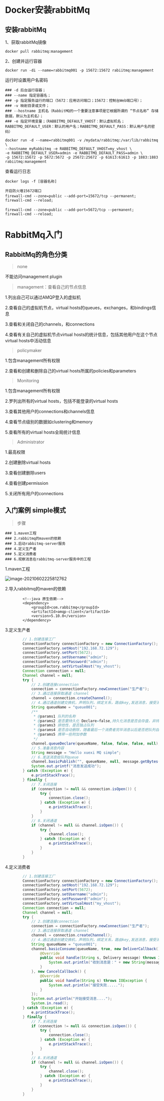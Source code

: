 # Docker安装rabbitMq

## 安装rabbitMq

1、获取rabbitMq镜像

```shell
docker pull rabbitmq:management
```

2、创建并运行容器

```shell
docker run -di --name=rabbitmq001 -p 15672:15672 rabiitmq:management
```

运行时设置用户名密码

```shell
### -d 后台运行容器；
### --name 指定容器名；
### -p 指定服务运行的端口（5672：应用访问端口；15672：控制台Web端口号）；
### -v 映射目录或文件；
### --hostname 主机名（RabbitMQ的一个重要注意事项是它根据所谓的 “节点名称” 存储数据，默认为主机名）；
### -e 指定环境变量；（RABBITMQ_DEFAULT_VHOST：默认虚拟机名；RABBITMQ_DEFAULT_USER：默认的用户名；RABBITMQ_DEFAULT_PASS：默认用户名的密码）

docker run -d --name=rabbitmq001 -v /mydata/rabbitmq:/var/lib/rabbitmq \
--hostname myRabbitmq -e RABBITMQ_DEFAULT_VHOST=my_vhost \
-e RABBITMQ_DEFAULT_USER=admin -e RABBITMQ_DEFAULT_PASS=admin \
-p 15672:15672 -p 5672:5672 -p 25672:25672 -p 61613:61613 -p 1883:1883 rabiitmq:management
```

查看运行日志

```shell
docker logs -f [容器名称]
```

```shell
开启防火墙15672端口
firewall-cmd --zone=public --add-port=15672/tcp --permanent;　　　　　　　
firewall-cmd --reload;

firewall-cmd --zone=public --add-port=5672/tcp --permanent;　　　　　　　
firewall-cmd --reload;
```

# RabbitMq入门

## RabbitMq的角色分类

> none

不能访问management plugin

> management：查看自己的节点信息

1.列出自己可以通过AMQP登入的虚拟机

2.查看自己的虚拟机节点，virtual hosts的queues，exchanges，和bindings信息

3.查看和关闭自己的channels，和connections

4.查看有关自己的虚拟机节点virtual hosts的统计信息，包括其他用户在这个节点virtual hosts中活动信息

> policymaker

1.包含management所有权限

2.查看和创建和删除自己的virtual hosts所属的policies和parameters

> Monitoring

1.包含management所有权限

2.罗列出所有的virtual hosts，包括不能登录的virtual hosts

3.查看其他用户的connections和channels信息

4.查看节点级别的数据如clustering和memory

5.查看所有的virtual hosts全局统计信息

> Administrator

1.最高权限

2.创建删除virtual hosts

3.查看创建删除users

4.查看创建permission

5.关闭所有用户的connections

## 入门案例 simple模式

> 步骤

```shell
### 1.maven工程
### 2.rabbitmq的maven的依赖
### 3.启动rabbitmq-server服务
### 4.定义生产者
### 5.定义消费者
### 6.观察消息在rabbitmq-server服务中的工程
```

1.maven工程

![image-20210602225812762](C:\Users\欧阳小广\AppData\Roaming\Typora\typora-user-images\image-20210602225812762.png)

2.导入rabbitmq的maven的依赖

```shell
		<!--java 原生依赖-->
        <dependency>
            <groupId>com.rabbitmq</groupId>
            <artifactId>amqp-client</artifactId>
            <version>5.10.0</version>
        </dependency>
```

3.定义生产者

```java
 		// 1.创建连接工厂
        ConnectionFactory connectionFactory = new ConnectionFactory();
        connectionFactory.setHost("192.168.72.129");
        connectionFactory.setPort(5672);
        connectionFactory.setUsername("admin");
        connectionFactory.setPassword("admin");
        connectionFactory.setVirtualHost("my_vhost");
        Connection connection = null;
        Channel channel = null;
        try {
            // 2.创建连接connection
            connection = connectionFactory.newConnection("生产者");
            // 3.通过连接获取通道 channel
            channel = connection.createChannel();
            // 4.通过通道创建交换机，声明队列，绑定关系，路由key,发送消息，接受消息
            String queueName = "queue001";
            /**
             * @params1 队列的名称
             * @params2 是否要持久化 Declare=false,持久化消息是否会存盘，非持久化=fakse,持久化=true ,非持久化会存盘,但是会随着服务器的重启会丢失。
             * @params3 排他性，是否独占队列
             * @params4 是否自动删除，随着最后一个消费者完毕消息以后是否把队列自动删除
             * @params5 携带一些附加参数
             */
            channel.queueDeclare(queueName, false, false, false, null);
            // 5.准备消息内容
            String message = "Hello xuexi MQ simple";
            // 6.发送消息给队列queue
            channel.basicPublish("", queueName, null, message.getBytes());
            System.out.printf("消息发送成功");
        } catch (Exception e) {
            e.printStackTrace();
        } finally {
            // 7.关闭连接
            if (connection != null && connection.isOpen()) {
                try {
                    connection.close();
                } catch (Exception e) {
                    e.printStackTrace();
                }
            }
            // 8.关闭通道
            if (channel != null && channel.isOpen()) {
                try {
                    channel.close();
                } catch (Exception e) {
                    e.printStackTrace();
                }
            }
        }
```

4.定义消费者

```java
		// 1.创建连接工厂
        ConnectionFactory connectionFactory = new ConnectionFactory();
        connectionFactory.setHost("192.168.72.129");
        connectionFactory.setPort(5672);
        connectionFactory.setUsername("admin");
        connectionFactory.setPassword("admin");
        connectionFactory.setVirtualHost("my_vhost");
        Connection connection = null;
        Channel channel = null;
        try {
            // 2.创建连接connection
            connection = connectionFactory.newConnection("生产者");
            // 3.通过连接获取通道 channel
            channel = connection.createChannel();
            // 4.通过通道创建交换机，声明队列，绑定关系，路由key,发送消息，接受消息
            String queueName = "queue001";
            channel.basicConsume(queueName, true, new DeliverCallback() {
                @Override
                public void handle(String s, Delivery message) throws IOException {
                    System.out.println("收到消息是：" + new String(message.getBody(), "UTF-8"));
                }
            }, new CancelCallback() {
                @Override
                public void handle(String s) throws IOException {
                    System.out.println("接受失败.....");
                }
            });
            System.out.println("开始接受消息....");
            System.in.read();
        } catch (Exception e) {
            e.printStackTrace();
        } finally {
            // 7.关闭连接
            if (connection != null && connection.isOpen()) {
                try {
                    connection.close();
                } catch (Exception e) {
                    e.printStackTrace();
                }
            }
            // 8.关闭通道
            if (channel != null && channel.isOpen()) {
                try {
                    channel.close();
                } catch (Exception e) {
                    e.printStackTrace();
                }
            }
        }
```

